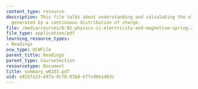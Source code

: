 ```yaml
---
content_type: resource
description: This file talks about understanding and calculating the electric field
  generated by a continuous distribution of charge.
file: /media/courses/8-02-physics-ii-electricity-and-magnetism-spring-2007/e015fa23e97a0c7881bdb7fcd0e1d03c_summary_w02d3.pdf
file_type: application/pdf
learning_resource_types:
- Readings
ocw_type: OCWFile
parent_title: Readings
parent_type: CourseSection
resourcetype: Document
title: summary_w02d3.pdf
uid: e015fa23-e97a-0c78-81bd-b7fcd0e1d03c
---
```

